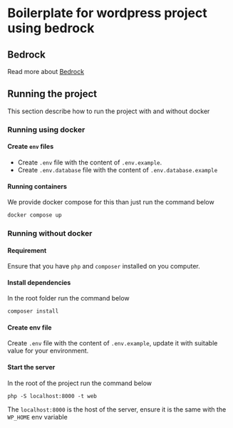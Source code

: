 # Boilerplate for wordpress project using bedrock

## Bedrock
Read more about [Bedrock](https://roots.io/bedrock)

## Running the project
This section describe how to run the project with and without docker

### Running using docker

#### Create `env` files

- Create `.env` file with the content of `.env.example`.
- Create `.env.database` file with the content of `.env.database.example`

#### Running containers

We provide docker compose for this than just run the command below

```bash
docker compose up
```

### Running without docker

#### Requirement

Ensure that you have `php` and `composer` installed on you computer.

#### Install dependencies

In the root folder run the command below

```bash
composer install
```
#### Create env file

Create `.env` file with the content of `.env.example`, update it with suitable value for your
environment.

#### Start the server
In the root of the project run the command below

```
php -S localhost:8000 -t web
```
The `localhost:8000` is the host of the server, ensure it is the same with the `WP_HOME` env variable